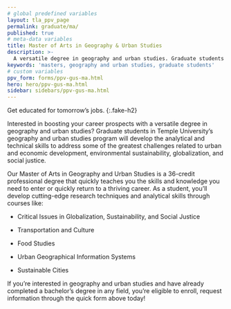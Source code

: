 ```yaml
---
# global predefined variables
layout: tla_ppv_page
permalink: graduate/ma/
published: true
# meta-data variables
title: Master of Arts in Geography & Urban Studies
description: >-
  A versatile degree in geography and urban studies. Graduate students in Temple University’s geography and urban studies program will develop the analytical and technical skills to address some of the greatest challenges.
keywords: 'masters, geography and urban studies, graduate students'  
# custom variables
ppv_form: forms/ppv-gus-ma.html
hero: hero/ppv-gus-ma.html
sidebar: sidebars/ppv-gus-ma.html
---
```

Get educated for tomorrow’s jobs.
{:.fake-h2}

Interested in boosting your career prospects with a versatile degree in geography and urban studies? Graduate students in Temple University’s geography and urban studies program will develop the analytical and technical skills to address some of the greatest challenges related to urban and economic development, environmental sustainability, globalization, and social justice.

Our Master of Arts in Geography and Urban Studies is a 36-credit professional degree that quickly teaches you the skills and knowledge you need to enter or quickly return to a thriving career. As a student, you’ll develop cutting-edge research techniques and analytical skills through courses like:

+ Critical Issues in Globalization, Sustainability, and Social Justice

+ Transportation and Culture

+ Food Studies

+ Urban Geographical Information Systems

+ Sustainable Cities

If you’re interested in geography and urban studies and have already completed a bachelor’s degree in any field, you’re eligible to enroll, request information through the quick form above today!

